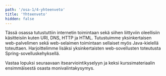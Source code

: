 ```yaml
---
path: '/osa-1/4-yhteenveto'
title: 'Yhteenveto'
hidden: false
---
```


Tässä osassa tutustuttiin internetin toimintaan sekä siihen liittyviin oleellisiin käsitteisiin kuten URI, DNS, HTTP ja HTML. Tutustuimme yksinkertaisen web-palvelimen sekä web-selaimen toimintaan sellaiset myös Java-kielellä toteuttaen. Harjoittelimme lisäksi yksinkertaisten web-sovellusten toteutusta Spring-sovelluskehyksellä.

Vastaa lopuksi seuraavaan itsearviointikyselyyn ja keksi kurssimateriaalin ensimmäisestä osasta monivalintakysymys.

<quiz id="f0186bf5-d636-594e-82b2-ed464943e9b0"></quiz>

<quiz id="9b0c608a-612c-5bba-a58f-2e124bc6d320"></quiz>
